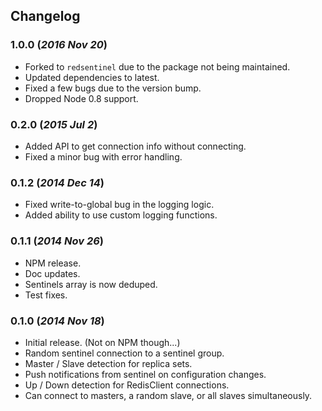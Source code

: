 ## Changelog

### 1.0.0 (*2016 Nov 20*)
 - Forked to `redsentinel` due to the package not being maintained.
 - Updated dependencies to latest.
 - Fixed a few bugs due to the version bump.
 - Dropped Node 0.8 support.

### 0.2.0 (*2015 Jul 2*)
 - Added API to get connection info without connecting.
 - Fixed a minor bug with error handling.

### 0.1.2 (*2014 Dec 14*)
 - Fixed write-to-global bug in the logging logic.
 - Added ability to use custom logging functions.

### 0.1.1 (*2014 Nov 26*)
 - NPM release.
 - Doc updates.
 - Sentinels array is now deduped.
 - Test fixes.

### 0.1.0 (*2014 Nov 18*)
 - Initial release. (Not on NPM though...)
 - Random sentinel connection to a sentinel group.
 - Master / Slave detection for replica sets.
 - Push notifications from sentinel on configuration changes.
 - Up / Down detection for RedisClient connections.
 - Can connect to masters, a random slave, or all slaves simultaneously.
